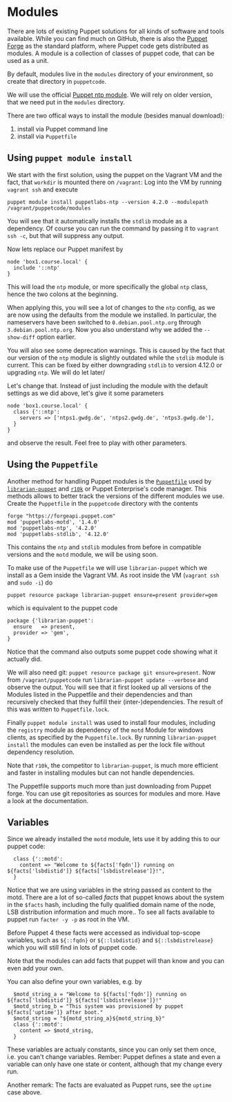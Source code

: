 # Modules

There are lots of existing Puppet solutions for all kinds of software and tools available.
While you can find much on GitHub, there is also the [Puppet Forge](https://forge.puppet.com/) as the standard platform, where Puppet code gets distributed as modules.
A module is a collection of classes of puppet code, that can be used as a unit.

By default, modules live in the `modules` directory of your environment, so create that directory in `puppetcode`.

We will use the official [Puppet ntp module](https://forge.puppet.com/puppetlabs/ntp).
We will rely on older version, that we need put in the `modules` directory.

There are two offical ways to install the module (besides manual download):

1. install via Puppet command line
2. install via `Puppetfile`

## Using `puppet module install`

We start with the first solution, using the puppet on the Vagrant VM and the fact, that `workdir` is mounted there on `/vagrant`:
Log into the VM by running `vagrant ssh` and execute

```
puppet module install puppetlabs-ntp --version 4.2.0 --modulepath /vagrant/puppetcode/modules
```

You will see that it automatically installs the `stdlib` module as a dependency.
Of course you can run the command by passing it to `vagrant ssh -c`, but that will suppress any output.

Now lets replace our Puppet manifest by
```puppet
node 'box1.course.local' {
  include '::ntp'
}
``` 
This will load the `ntp` module, or more specifically the global `ntp` class, hence the two colons at the beginning.

When applying this, you will see a lot of changes to the `ntp` config, as we are now using the defaults from the module we installed.
In particular, the nameservers have been switched to `0.debian.pool.ntp.org` through `3.debian.pool.ntp.org`.
Now you also understand why we added the `--show-diff` option earlier.

You will also see some deprecation warnings.
This is caused by the fact that our version of the `ntp` module is slightly outdated while the `stdlib` module is current. This can be fixed by either downgrading `stdlib` to version 4.12.0 or upgrading `ntp`. We will do let later/

Let's change that.
Instead of just including the module with the default settings as we did above, let's give it some parameters
```puppet
node 'box1.course.local' {
  class {'::ntp':
    servers => ['ntps1.gwdg.de', 'ntps2.gwdg.de', 'ntps3.gwdg.de'],
  }
}
```
and observe the result.
Feel free to play with other parameters.

## Using the `Puppetfile`

Another method for handling Puppet modules is the [`Puppetfile`](https://docs.puppet.com/pe/latest/cmgmt_puppetfile.html) used by [`librarian-puppet`](http://librarian-puppet.com/) and [`r10k`](https://github.com/puppetlabs/r10k) or Puppet Enterprise's code manager. This methods allows to better track the versions of the different modules we use.
Create the `Puppetfile` in the `puppetcode` directory with the contents
```
forge "https://forgeapi.puppet.com"
mod 'puppetlabs-motd', '1.4.0'
mod 'puppetlabs-ntp', '4.2.0'
mod 'puppetlabs-stdlib', '4.12.0'
```

This contains the `ntp` and `stdlib` modules from before in compatible versions and the `motd` module, we will be using soon.

To make use of the `Puppetfile` we will use `librarian-puppet` which we install as a Gem inside the Vagrant VM.
As root inside the VM (`vagrant ssh` and `sudo -i`) do
```
puppet resource package librarian-puppet ensure=present provider=gem 
```
which is equivalent to the puppet code
```puppet
package {'librarian-puppet':
  ensure   => present,
  provider => 'gem',
}
```
Notice that the command also outputs some puppet code showing what it actually did.

We will also need git: `puppet resource package git ensure=present`.
Now from `/vagrant/puppetcode` run `librarian-puppet update --verbose` and observe the output. 
You will see that it first looked up all versions of the Modules listed in the Puppetfile and their dependencies and than recursively checked that they fulfill their (inter-)dependencies.
The result of this was written to `Puppetfile.lock`.

Finally `puppet module install` was used to install four modules, including the `registry` module as dependency of the `motd` Module for windows clients, as specified by the `Puppetfile.lock`.
By running `librarian-puppet install` the modules can even be installed as per the lock file without dependency resolution.

Note that `r10k`, the competitor to `librarian-puppet`, is much more efficient and faster in installing modules but can not handle dependencies.

The Puppetfile supports much more than just downloading from Puppet forge.
You can use git repositories as sources for modules and more. Have a look at the documentation.

## Variables

Since we already installed the `motd` module, lets use it by adding this to our puppet code:
```puppet
  class {'::motd':
    content => "Welcome to ${facts['fqdn']} running on ${facts['lsbdistid']} ${facts['lsbdistrelease']}!",
  }
```

Notice that we are using variables in the string passed as content to the motd.
There are a lot of so-called *facts* that puppet knows about the system in the `$facts` hash,
including the fully qualified domain name of the node, LSB distribution information and much more..
To see all facts available to puppet run `facter -y -p` as root in the VM.

Before Puppet 4 these facts were accessed as individual top-scope variables, such as
`${::fqdn}` or `${::lsbdistid}` and `${::lsbdistrelease}` which you will still find in lots of puppet code.

Note that the modules can add facts that puppet will than know and you can even add your own.

You can also define your own variables, e.g. by
```puppet
  $motd_string_a = "Welcome to ${facts['fqdn']} running on ${facts['lsbdistid']} ${facts['lsbdistrelease']}!"
  $motd_string_b = "This system was provisioned by puppet ${facts['uptime']} after boot."
  $motd_string = "${motd_string_a}${motd_string_b}"
  class {'::motd':
    content => $motd_string,
  }
```

These variables are actualy constants, since you can only set them once, i.e. you can't change variables.
Rember: Puppet defines a state and even a variable can only have one state or content, although that my change every run.

Another remark: The facts are evaluated as Puppet runs, see the `uptime` case above.

